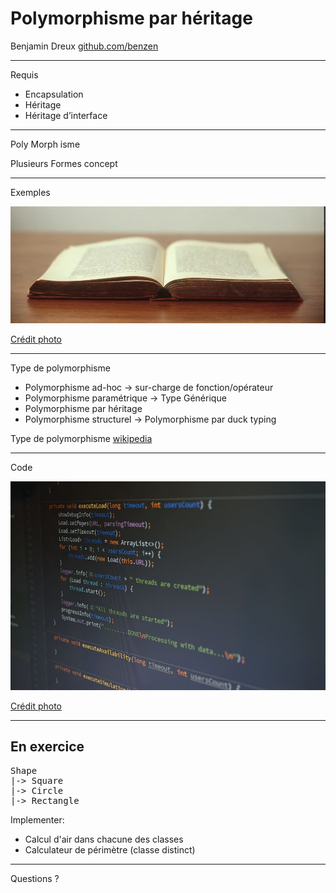 Polymorphisme par héritage
======================================

Benjamin Dreux
<a href="https://github.com/benzen">github.com/benzen</a>

---

Requis

* Encapsulation
* Héritage
* Héritage d’interface

---

Poly Morph isme

Plusieurs Formes concept

---

Exemples

![livre](./images/livre.webp)

[Crédit photo](https://images.app.goo.gl/WErmWLbjrLDkmNkK6)

---

  Type de polymorphisme

  * Polymorphisme ad-hoc -> sur-charge de fonction/opérateur
  * Polymorphisme paramétrique -> Type Générique
  * Polymorphisme par héritage
  * Polymorphisme structurel -> Polymorphisme par duck typing


Type de polymorphisme [wikipedia](https://en.wikipedia.org/wiki/Polymorphism_(computer_science))

---

Code

<img src="./images/java.jpg" alt="code" width="700"/>

[Crédit photo](https://www.piqsels.com/en/public-domain-photo-srgvo )

---

En exercice
-------------

<pre>
Shape
|-> Square
|-> Circle
|-> Rectangle
</pre>

Implementer:
- Calcul d'air dans chacune des classes
- Calculateur de périmètre (classe distinct)

---

Questions ?
